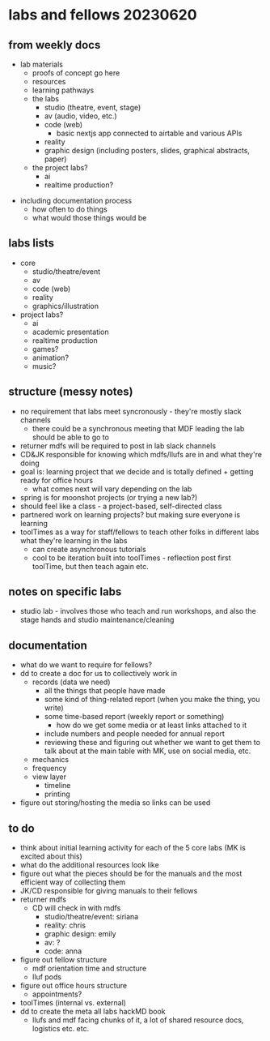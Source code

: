# labs and fellows 20230620

## from weekly docs
- lab materials
    - proofs of concept go here
    - resources
    - learning pathways 
    - the labs
        - studio (theatre, event, stage)
        - av (audio, video, etc.)
        - code (web)
            - basic nextjs app connected to airtable and various APIs
        - reality 
        - graphic design (including posters, slides, graphical abstracts, paper)
    - the project labs?
        - ai
        - realtime production?
* including documentation process
    * how often to do things
    * what would those things would be

## labs lists

- core
    - studio/theatre/event
    - av
    - code (web)
    - reality
    - graphics/illustration
- project labs?
    - ai
    - academic presentation
    - realtime production
    - games?
    - animation?
    - music?

## structure (messy notes)
* no requirement that labs meet syncronously - they're mostly slack channels
    * there could be a synchronous meeting that MDF leading the lab should be able to go to
* returner mdfs will be required to post in lab slack channels
* CD&JK responsible for knowing which mdfs/llufs are in and what they're doing
* goal is: learning project that we decide and is totally defined + getting ready for office hours
    * what comes next will vary depending on the lab
* spring is for moonshot projects (or trying a new lab?)
* should feel like a class - a project-based, self-directed class
* partnered work on learning projects? but making sure everyone is learning
* toolTimes as a way for staff/fellows to teach other folks in different labs what they're learning in the labs
    * can create asynchronous tutorials
    * cool to be iteration built into toolTimes - reflection post first toolTime, but then teach again etc.


## notes on specific labs
* studio lab - involves those who teach and run workshops, and also the stage hands and studio maintenance/cleaning

## documentation
* what do we want to require for fellows?
* dd to create a doc for us to collectively work in
    * records (data we need)
        * all the things that people have made
        * some kind of thing-related report (when you make the thing, you write)
        * some time-based report (weekly report or something)
            * how do we get some media or at least links attached to it
        * include numbers and people needed for annual report
        * reviewing these and figuring out whether we want to get them to talk about at the main table with MK, use on social media, etc.
    * mechanics
    * frequency
    * view layer
        * timeline
        * printing 
* figure out storing/hosting the media so links can be used
## to do
* think about initial learning activity for each of the 5 core labs (MK is excited about this)
* what do the additional resources look like
* figure out what the pieces should be for the manuals and the most efficient way of collecting them
* JK/CD responsible for giving manuals to their fellows
* returner mdfs
    * CD will check in with mdfs
        * studio/theatre/event: siriana
        * reality: chris
        * graphic design: emily
        * av: ?
        * code: anna
* figure out fellow structure
    * mdf orientation time and structure
    * lluf pods
* figure out office hours structure
    * appointments?
* toolTimes (internal vs. external)
* dd to create the meta all labs hackMD book
    * llufs and mdf facing chunks of it, a lot of shared resource docs, logistics etc. etc.
